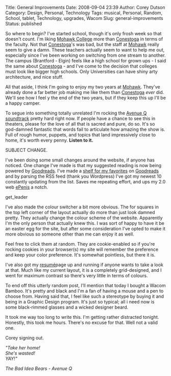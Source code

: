 Title: General Improvements
Date: 2008-09-04 23:39
Author: Corey Dutson
Category: Design, Personal, Technology
Tags: musical, Personal, Random, School, tablet, Technology, upgrades, Wacom
Slug: general-improvements
Status: published

So where to begin? I've started school, though it's only frosh week so
that doesn't count. I'm liking [Mohawk
College](http://www.mohawkcollege.ca/homepage.html "Mohawk Collge") more
than [Conestoga](http://www.conestogac.on.ca/ "Conestoga College") in
terms of the faculty. Not that
[Conestoga](http://www.conestogac.on.ca/ "Conestoga College")'s was bad,
but the staff at
[Mohawk](http://www.mohawkcollege.ca/homepage.html "Mohawk Collge")
really seem to give a damn. These teachers actually seem to want to help
me out, especially since I've been working on switching from one stream
to another. The campus (Brantford - Elgin) feels like a high school for
grown ups - I said the same about
[Conestoga](http://www.conestogac.on.ca/ "Conestoga College") - and I've
come to the decision that colleges must look like bigger high schools.
Only Universities can have shiny arty architecture, and nice stuff.

All that aside, I think I'm going to enjoy my two years at
[Mohawk](http://www.mohawkcollege.ca/homepage.html "Mohawk Collge").
They've already done a far better job making me like them than
[Conestoga](http://www.conestogac.on.ca/ "Conestoga College") *ever*
did. We'll see how I feel y the end of the two years, but if they keep
this up I'll be a happy camper.

To segue into something totally unrelated I'm rocking the [Avenue Q
soundtrack](http://sonybmgmasterworks.com/artistsites/avenueq/index.html "Avenue Q soundtrack")
pretty hard right now. If people have a chance to see this in theaters,
please for the love of all that is sacred and pure, do so. It's so
god-damned fantastic that words fail to articulate how amazing the show
is. Full of rough humor, puppets, and topics that land impressively
close to home, it's worth every penny. **Listen to it.**

SUBJECT CHANGE.

I've been doing some small changes around the website, if anyone has
noticed. One change I've made is that my suggested reading is now being
powered by [Goodreads](http://www.goodreads.com/ "Goodreads"). I've made
a [shelf for my
favorites](http://www.goodreads.com/review/list/1198481?shelf=favorites "Goodreads: Corey Dutsons favorites")
on [Goodreads](http://www.goodreads.com/ "Goodreads") and by parsing the
RSS feed (thank you Wordpress) I've got my newest 10 constantly updating
from the list. Saves me repeating effort, and ups my 2.0 web
[ePenis](http://www.urbandictionary.com/define.php?term=ePenis "Urban Dictionary: ePenis")
a notch.

get\_leader

I've also made the colour switcher a bit more obvious. The for squares
in the top left corner of the layout actually do more than just look
damned pretty. They actually change the colour scheme of the website.
Apparently I'm the only person that actually knew this. I was sort of
happy to have it be an easter egg for the site, but after some
consideration I've opted to make it more obvious so someone other than
me can enjoy it as well.

Feel free to click them at random. They are cookie-enabled so if you're
rocking cookies in your browser(s) my site will remember the preference
and keep your color preference. It's somewhat pointless, but there it
is.

I've also got my
[resumé](/resume/ "WallOfScribbles: Resumé of Corey Dutson")page up and
running if anyone wants to take a look at that. Much like my current
layout, it is a completely grid-designed, and I went for maximum
contrast so there's very little in terms of colours.

To end off this utterly random post, I'll mention that today I bought a
Wacom Bamboo. It's pretty and black and I'm a fan of having a mouse and
a pen to choose from. Having said that, I feel like such a stereotype by
buying it and being in a Graphic Design program. It's just so typical;
all i need now is some black-rimmed glasses and a wicked designer beard.

It took me way too long to write this. I'm getting rather distracted
tonight. Honestly, this took me hours. There's no excuse for that. Well
not a valid one.

Corey signing out.

*"Take her home!  
She's wasted!  
YAY!"*

*The Bad Idea Bears - Avenue Q*
